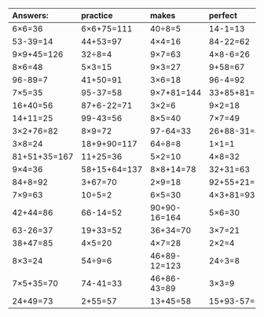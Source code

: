 | Answers: | practice | makes | perfect | ! |
| :--- | :--- | :--- | :--- | :--- |
| 6×6=36 | 6×6+75=111 | 40÷8=5 | 14-1=13 | 52+53+51=156 | 
| 53-39=14 | 44+53=97 | 4×4=16 | 84-22=62 | 6×3=18 | 
| 9×9+45=126 | 32÷8=4 | 9×7=63 | 4×8-6=26 | 78-42=36 | 
| 8×6=48 | 5×3=15 | 9×3=27 | 9+58=67 | 36÷4=9 | 
| 96-89=7 | 41+50=91 | 3×6=18 | 96-4=92 | 2×7-1=13 | 
| 7×5=35 | 95-37=58 | 9×7+81=144 | 33+85+81=199 | 53+94+20=167 | 
| 16+40=56 | 87+6-22=71 | 3×2=6 | 9×2=18 | 8+69+24=101 | 
| 14+11=25 | 99-43=56 | 8×5=40 | 7×7=49 | 72÷8=9 | 
| 3×2+76=82 | 8×9=72 | 97-64=33 | 26+88-31=83 | 39-15=24 | 
| 3×8=24 | 18+9+90=117 | 64÷8=8 | 1×1=1 | 65+63+43=171 | 
| 81+51+35=167 | 11+25=36 | 5×2=10 | 4×8=32 | 60-20=40 | 
| 9×4=36 | 58+15+64=137 | 8×8+14=78 | 32+31=63 | 40+83-65=58 | 
| 84+8=92 | 3+67=70 | 2×9=18 | 92+55+21=168 | 40+25=65 | 
| 7×9=63 | 10÷5=2 | 6×5=30 | 4×3+81=93 | 16÷2=8 | 
| 42+44=86 | 66-14=52 | 90+90-16=164 | 5×6=30 | 40÷5=8 | 
| 63-26=37 | 19+33=52 | 36+34=70 | 3×7=21 | 55+66+90=211 | 
| 38+47=85 | 4×5=20 | 4×7=28 | 2×2=4 | 7×3=21 | 
| 8×3=24 | 54÷9=6 | 46+89-12=123 | 24÷3=8 | 35÷7=5 | 
| 7×5+35=70 | 74-41=33 | 46+86-43=89 | 3×3=9 | 9×5=45 | 
| 24+49=73 | 2+55=57 | 13+45=58 | 15+93-57=51 | 10+7=17 | 
